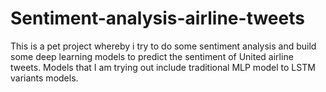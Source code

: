 # Sentiment-analysis-airline-tweets

This is a pet project whereby i try to do some sentiment analysis and build some deep learning models to predict the sentiment of United airline tweets. Models that I am trying out include traditional MLP model to LSTM variants models.
